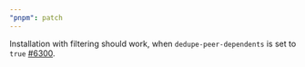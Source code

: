 ```yaml
---
"pnpm": patch
---
```


Installation with filtering should work, when `dedupe-peer-dependents` is set to `true` [#6300](https://github.com/pnpm/pnpm/issues/6300).
